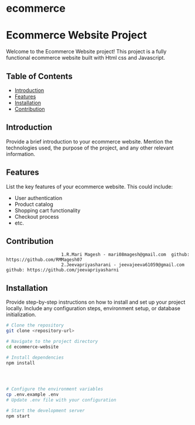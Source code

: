 # ecommerce
# Ecommerce Website Project

Welcome to the Ecommerce Website project! This project is a fully functional ecommerce website built with Html css and Javascript.

## Table of Contents

- [Introduction](#introduction)
- [Features](#features)
- [Installation](#installation)
- [Contribution](#Contribution)


## Introduction

Provide a brief introduction to your ecommerce website. Mention the technologies used, the purpose of the project, and any other relevant information.

## Features

List the key features of your ecommerce website. This could include:

- User authentication
- Product catalog
- Shopping cart functionality
- Checkout process
- etc.

## Contribution
                         1.R.Mari Magesh - mari08magesh@gmail.com  github: https://github.com/RMMagesh07
                         2.Jeevapriyasharani - jeevajeeva61059@gmail.com  github: https://github.com/jeevapriyasharni

## Installation

Provide step-by-step instructions on how to install and set up your project locally. Include any configuration steps, environment setup, or database initialization.

```bash
# Clone the repository
git clone <repository-url>

# Navigate to the project directory
cd ecommerce-website

# Install dependencies
npm install


        

# Configure the environment variables
cp .env.example .env
# Update .env file with your configuration

# Start the development server
npm start
